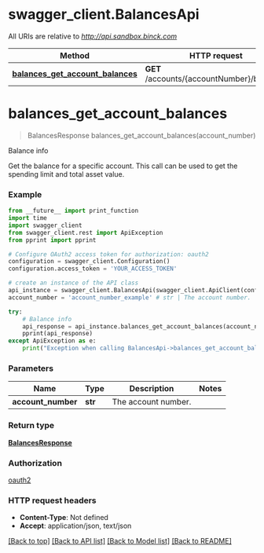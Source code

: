 # swagger_client.BalancesApi

All URIs are relative to *http://api.sandbox.binck.com*

Method | HTTP request | Description
------------- | ------------- | -------------
[**balances_get_account_balances**](BalancesApi.md#balances_get_account_balances) | **GET** /accounts/{accountNumber}/balances | Balance info


# **balances_get_account_balances**
> BalancesResponse balances_get_account_balances(account_number)

Balance info

Get the balance for a specific account. This call can be used to get the spending limit and total asset value.

### Example
```python
from __future__ import print_function
import time
import swagger_client
from swagger_client.rest import ApiException
from pprint import pprint

# Configure OAuth2 access token for authorization: oauth2
configuration = swagger_client.Configuration()
configuration.access_token = 'YOUR_ACCESS_TOKEN'

# create an instance of the API class
api_instance = swagger_client.BalancesApi(swagger_client.ApiClient(configuration))
account_number = 'account_number_example' # str | The account number.

try:
    # Balance info
    api_response = api_instance.balances_get_account_balances(account_number)
    pprint(api_response)
except ApiException as e:
    print("Exception when calling BalancesApi->balances_get_account_balances: %s\n" % e)
```

### Parameters

Name | Type | Description  | Notes
------------- | ------------- | ------------- | -------------
 **account_number** | **str**| The account number. | 

### Return type

[**BalancesResponse**](BalancesResponse.md)

### Authorization

[oauth2](../README.md#oauth2)

### HTTP request headers

 - **Content-Type**: Not defined
 - **Accept**: application/json, text/json

[[Back to top]](#) [[Back to API list]](../README.md#documentation-for-api-endpoints) [[Back to Model list]](../README.md#documentation-for-models) [[Back to README]](../README.md)

